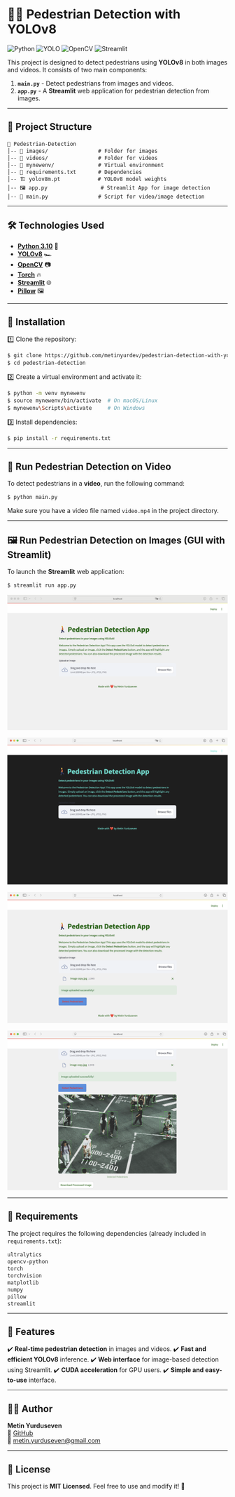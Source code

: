 # 🚶‍♂️ Pedestrian Detection with YOLOv8

![Python](https://img.shields.io/badge/Python-3.10-blue?style=for-the-badge&logo=python) ![YOLO](https://img.shields.io/badge/YOLOv8-Object%20Detection-red?style=for-the-badge) ![OpenCV](https://img.shields.io/badge/OpenCV-Image%20Processing-green?style=for-the-badge&logo=opencv) ![Streamlit](https://img.shields.io/badge/Streamlit-Web%20App-orange?style=for-the-badge&logo=streamlit)

This project is designed to detect pedestrians using **YOLOv8** in both images and videos. It consists of two main components:

1. **`main.py`** - Detect pedestrians from images and videos.
2. **`app.py`** - A **Streamlit** web application for pedestrian detection from images.

---

## 📂 Project Structure
```
📁 Pedestrian-Detection
│-- 📁 images/                # Folder for images
│-- 📁 videos/                # Folder for videos
│-- 📁 mynewenv/              # Virtual environment
│-- 📝 requirements.txt       # Dependencies
│-- 🏗 yolov8m.pt            # YOLOv8 model weights
│-- 🖼 app.py                 # Streamlit App for image detection
│-- 🎥 main.py                # Script for video/image detection
```

---

## 🛠 Technologies Used
- **[Python 3.10](https://www.python.org/)** 🐍
- **[YOLOv8](https://github.com/ultralytics/ultralytics)** 🏎️
- **[OpenCV](https://opencv.org/)** 📷
- **[Torch](https://pytorch.org/)** 🔥
- **[Streamlit](https://streamlit.io/)** 🌐
- **[Pillow](https://pillow.readthedocs.io/)** 🖼

---

## 🚀 Installation

1️⃣ Clone the repository:
```bash
$ git clone https://github.com/metinyurdev/pedestrian-detection-with-yolov8.git
$ cd pedestrian-detection
```

2️⃣ Create a virtual environment and activate it:
```bash
$ python -m venv mynewenv
$ source mynewenv/bin/activate  # On macOS/Linux
$ mynewenv\Scripts\activate     # On Windows
```

3️⃣ Install dependencies:
```bash
$ pip install -r requirements.txt
```

---

## 🎥 Run Pedestrian Detection on Video
To detect pedestrians in a **video**, run the following command:
```bash
$ python main.py
```
Make sure you have a video file named `video.mp4` in the project directory.

---

## 🖼 Run Pedestrian Detection on Images (GUI with Streamlit)
To launch the **Streamlit** web application:
```bash
$ streamlit run app.py
```


[![Pedestrian Detection](project_photo/photo1.png)](project_photo/photo1.png)

[![Pedestrian Detection](project_photo/photo2.png)](project_photo/photo2.png)

[![Pedestrian Detection](project_photo/photo3.png)](project_photo/photo3.png)

[![Pedestrian Detection](project_photo/photo4.png)](project_photo/photo4.png)

---

## 📜 Requirements
The project requires the following dependencies (already included in `requirements.txt`):
```
ultralytics
opencv-python
torch
torchvision
matplotlib
numpy
pillow
streamlit
```

---

## 🎯 Features
✔️ **Real-time pedestrian detection** in images and videos.
✔️ **Fast and efficient YOLOv8** inference.
✔️ **Web interface** for image-based detection using Streamlit.
✔️ **CUDA acceleration** for GPU users.
✔️ **Simple and easy-to-use** interface.

---

## 👨‍💻 Author
**Metin Yurduseven**  
🔗 [GitHub](https://github.com/metinyurdev)  
📧 metin.yurduseven@gmail.com

---

## 📜 License
This project is **MIT Licensed**. Feel free to use and modify it! 🎉

